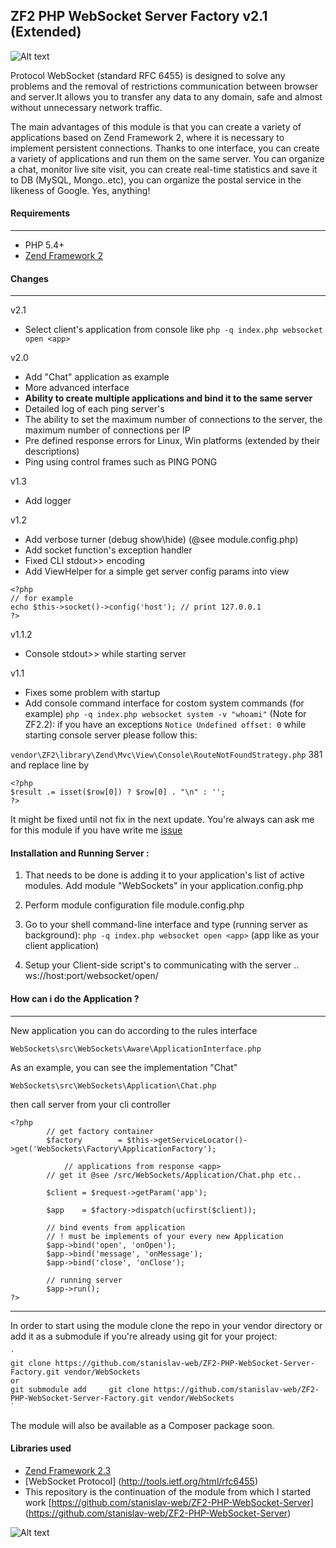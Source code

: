 ZF2 PHP WebSocket Server Factory v2.1 (Extended)
------
![Alt text](https://encrypted-tbn2.gstatic.com/images?q=tbn:ANd9GcRpi209uZxeUrXP6cFLxuFbsTQkm9V0anTgp7Y-ltpEG6sw-txlvg "WebSockets")

Protocol WebSocket (standard RFC 6455) is designed to solve any problems and the removal of restrictions communication between browser and server.It allows you to transfer any data to any domain, safe and almost without unnecessary network traffic.

The main advantages of this module is that you can create a variety of applications based on Zend Framework 2, 
where it is necessary to implement persistent connections. 
Thanks to one interface, you can create a variety of applications and run them on the same server. 
You can organize a chat, monitor live site visit, you can create real-time statistics and save it to DB (MySQL, Mongo..etc), you can organize the postal service in the likeness of Google. Yes, anything!

#### Requirements
------------
* PHP 5.4+
* [Zend Framework 2](https://github.com/zendframework/zf2)

#### Changes
------------
v2.1
- Select client's application from console like `php -q index.php websocket open <app>`

v2.0
- Add "Chat" application as example
- More advanced interface
- **Ability to create multiple applications and bind it to the same server**
- Detailed log of each ping server's
- The ability to set the maximum number of connections to the server, the maximum number of connections per IP
- Pre defined response errors for Linux, Win platforms (extended by their descriptions)
- Ping using control frames such as PING PONG

v1.3
- Add logger

v1.2
- Add verbose turner (debug show\hide) (@see module.config.php)
- Add socket function's exception handler
- Fixed CLI stdout>> encoding
- Add ViewHelper for a simple get server config params into view
```
<?php
// for example
echo $this->socket()->config('host'); // print 127.0.0.1
?>
```
v1.1.2
- Console stdout>> while starting server

v1.1
- Fixes some problem with startup
- Add console command interface for costom system commands (for example)
`
php -q index.php websocket system -v "whoami"
`
(Note for ZF2.2): if you have an exceptions `Notice Undefined offset: 0` while starting console server please follow this:

`vendor\ZF2\library\Zend\Mvc\View\Console\RouteNotFoundStrategy.php` 381 and replace line by 
```
<?php
$result .= isset($row[0]) ? $row[0] . "\n" : '';
?>
```
It might be fixed until not fix in the next update.
You're always can ask me for this module if you have write me [issue](https://github.com/stanislav-web/ZF2-PHP-WebSocket-Server-Factory/issues/1)

#### Installation and Running Server :

1. That needs to be done is adding it to your application's list of active modules. Add module "WebSockets" in your application.config.php

2. Perform module configuration file module.config.php

3. Go to your shell command-line interface and type (running server as background): `php -q index.php websocket open <app>` (app like as your client application)

4. Setup your Client-side script's to communicating with the server .. ws://host:port/websocket/open/<app>

#### How can i do the Application ?
------------
New application you can do according to the rules interface 
```
WebSockets\src\WebSockets\Aware\ApplicationInterface.php
``` 
As an example, you can see the implementation "Chat" 
```
WebSockets\src\WebSockets\Application\Chat.php
```
then call server from your cli controller
```
<?php
	    // get factory container
	    $factory        = $this->getServiceLocator()->get('WebSockets\Factory\ApplicationFactory');
            
            // applications from response <app>
	    // get it @see /src/WebSockets/Application/Chat.php etc..

	    $client	= $request->getParam('app');

	    $app	= $factory->dispatch(ucfirst($client)); 
	    
	    // bind events from application 
	    // ! must be implements of your every new Application
	    $app->bind('open', 'onOpen');
	    $app->bind('message', 'onMessage');
	    $app->bind('close', 'onClose');

	    // running server
	    $app->run();
?>
```
------------
In order to start using the module clone the repo in your vendor directory or add it as a submodule if you're already using git for your project:

    `
    git clone https://github.com/stanislav-web/ZF2-PHP-WebSocket-Server-Factory.git vendor/WebSockets
    or
    git submodule add     git clone https://github.com/stanislav-web/ZF2-PHP-WebSocket-Server-Factory.git vendor/WebSockets
    `
    
The module will also be available as a Composer package soon.

#### Libraries used

- [Zend Framework 2.3](https://github.com/zendframework/zf2)
- [WebSocket Protocol] (http://tools.ietf.org/html/rfc6455)
- This repository is the continuation of the module from which I started work [https://github.com/stanislav-web/ZF2-PHP-WebSocket-Server] (https://github.com/stanislav-web/ZF2-PHP-WebSocket-Server)

![Alt text](http://cdn.joxi.ru/uploads/prod/2014/06/26/68b/111/577c8d0197b1ddc6bd7db7dde5d07efb005ae24b.jpg "WebSockets")


